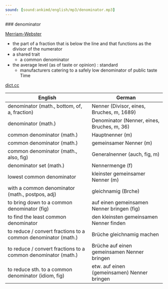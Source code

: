 ```yaml
---
sound: [sound:ankimd/english/mp3/denominator.mp3]
---
```


\### denominator

[Merriam-Webster](https://www.merriam-webster.com/dictionary/denominator)

- the part of a fraction that is below the line and that functions as the divisor of the numerator
- a shared trait
    - a common denominator
- the average level (as of taste or opinion) : standard
    - manufacturers catering to a safely low denominator of public taste Time

[dict.cc](https://www.dict.cc/denominator)

| English        | German       |
| -------------- | ------------ |
| denominator (math., bottom, of, a, fraction) | Nenner (Divisor, eines, Bruches, m, 1689) |
| denominator (math.) | Denominator (Nenner, eines, Bruches, m, 36) |
| common denominator (math.) | Hauptnenner (m) |
| common denominator (math.) | gemeinsamer Nenner (m) |
| common denominator (math., also, fig) | Generalnenner (auch, fig, m) |
| denominator set (math.) | Nennermenge (f) |
| lowest common denominator | kleinster gemeinsamer Nenner (m) |
| with a common denominator (math., postpos, adj) | gleichnamig (Brche) |
| to bring down to a common denominator (fig) | auf einen gemeinsamen Nenner bringen (fig) |
| to find the least common denominator | den kleinsten gemeinsamen Nenner finden |
| to reduce / convert fractions to a common denominator (math.) | Brüche gleichnamig machen |
| to reduce / convert fractions to a common denominator (math.) | Brüche auf einen gemeinsamen Nenner bringen |
| to reduce sth. to a common denominator (idiom, fig) | etw. auf einen (gemeinsamen) Nenner bringen |
